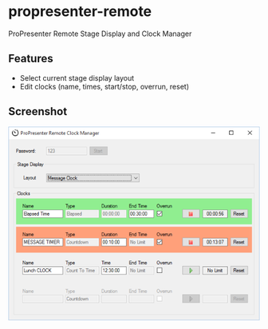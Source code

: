 # propresenter-remote
ProPresenter Remote Stage Display and Clock Manager

## Features

- Select current stage display layout
- Edit clocks (name, times, start/stop, overrun, reset)

## Screenshot

![](screenshot.png)
